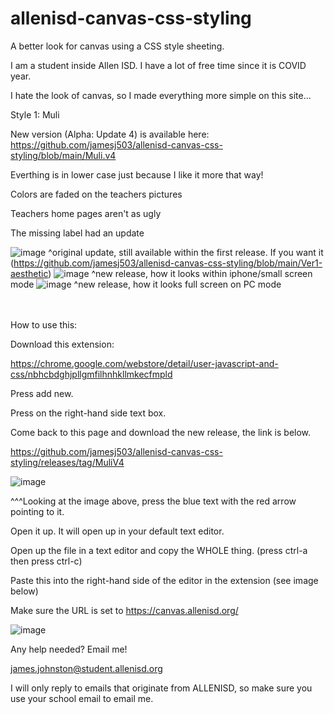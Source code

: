 # allenisd-canvas-css-styling
A better look for canvas using a CSS style sheeting.

I am a student inside Allen ISD. I have a lot of free time since it is COVID year.

I hate the look of canvas, so I made everything more simple on this site...

Style 1: Muli

New version (Alpha: Update 4) is available here: https://github.com/jamesj503/allenisd-canvas-css-styling/blob/main/Muli.v4

Everthing is in lower case just because I like it more that way!

Colors are faded on the teachers pictures

Teachers home pages aren't as ugly

The missing label had an update

![image](https://user-images.githubusercontent.com/70408059/115091224-95506600-9edc-11eb-9679-167efcd2e852.png)
^original update, still available within the first release.
If you want it (https://github.com/jamesj503/allenisd-canvas-css-styling/blob/main/Ver1-aesthetic)
![image](https://user-images.githubusercontent.com/70408059/115263121-c4442300-a0fa-11eb-88d4-99a460664d9d.png)
^new release, how it looks within iphone/small screen mode
![image](https://user-images.githubusercontent.com/70408059/115263235-dfaf2e00-a0fa-11eb-99d4-f3117879b778.png)
^new release, how it looks full screen on PC mode



<br>
<br/>
How to use this:

Download this extension:

https://chrome.google.com/webstore/detail/user-javascript-and-css/nbhcbdghjpllgmfilhnhkllmkecfmpld

Press add new.

Press on the right-hand side text box. 

Come back to this page and download the new release, the link is below.

https://github.com/jamesj503/allenisd-canvas-css-styling/releases/tag/MuliV4

![image](https://user-images.githubusercontent.com/70408059/115270372-dbd2da00-a101-11eb-9026-111b51d03f3f.png)

^^^Looking at the image above, press the blue text with the red arrow pointing to it.

Open it up. It will open up in your default text editor.

Open up the file in a text editor and copy the WHOLE thing. (press ctrl-a then press ctrl-c)

Paste this into the right-hand side of the editor in the extension (see image below)

Make sure the URL is set to https://canvas.allenisd.org/

![image](https://user-images.githubusercontent.com/70408059/115090680-1e669d80-9edb-11eb-9db2-59bb694c1597.png)

Any help needed? Email me!

james.johnston@student.allenisd.org

I will only reply to emails that originate from ALLENISD, so make sure you use your school email to email me.
